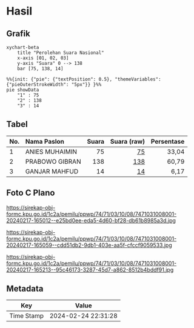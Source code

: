 # Hasil

## Grafik

```mermaid
xychart-beta
    title "Perolehan Suara Nasional"
    x-axis [01, 02, 03]
    y-axis "Suara" 0 --> 138
    bar [75, 138, 14]
```

```mermaid
%%{init: {"pie": {"textPosition": 0.5}, "themeVariables": {"pieOuterStrokeWidth": "5px"}} }%%
pie showData
    "1" : 75
    "2" : 138
    "3" : 14
```

## Tabel

| No. | Nama Paslon    | Suara | Suara (raw) | Persentase |
|:--- |:-------------- | -----:| -----------:| ----------:|
| 1   | ANIES MUHAIMIN | 75    | [75][p-1]   | 33,04      |
| 2   | PRABOWO GIBRAN | 138   | [138][p-2]  | 60,79      |
| 3   | GANJAR MAHFUD  | 14    | [14][p-3]   | 6,17       |


[p-1]: https://github.com/gigit-pemilu/pemilu-2024/blob/main/pilpres/hitung-suara/sub/74-sulawesi-tenggara/sub/71-kota-kendari/sub/03-baruga/sub/1008-wundudopi/sub/001-tps/sub/paslon-1.txt
[p-2]: https://github.com/gigit-pemilu/pemilu-2024/blob/main/pilpres/hitung-suara/sub/74-sulawesi-tenggara/sub/71-kota-kendari/sub/03-baruga/sub/1008-wundudopi/sub/001-tps/sub/paslon-2.txt
[p-3]: https://github.com/gigit-pemilu/pemilu-2024/blob/main/pilpres/hitung-suara/sub/74-sulawesi-tenggara/sub/71-kota-kendari/sub/03-baruga/sub/1008-wundudopi/sub/001-tps/sub/paslon-3.txt

## Foto C Plano

https://sirekap-obj-formc.kpu.go.id/1c2a/pemilu/ppwp/74/71/03/10/08/7471031008001-20240217-165012--e25bd0ee-eda5-4d60-bf28-db61b8985a3d.jpg

https://sirekap-obj-formc.kpu.go.id/1c2a/pemilu/ppwp/74/71/03/10/08/7471031008001-20240217-165059--cdd51db2-9db1-403e-aa5f-cfccf9059533.jpg

https://sirekap-obj-formc.kpu.go.id/1c2a/pemilu/ppwp/74/71/03/10/08/7471031008001-20240217-165213--95c46173-3287-45d7-a862-8512b4bddf91.jpg


## Metadata

| Key        | Value               |
| ---------- | ------------------- |
| Time Stamp | 2024-02-24 22:31:28 |



